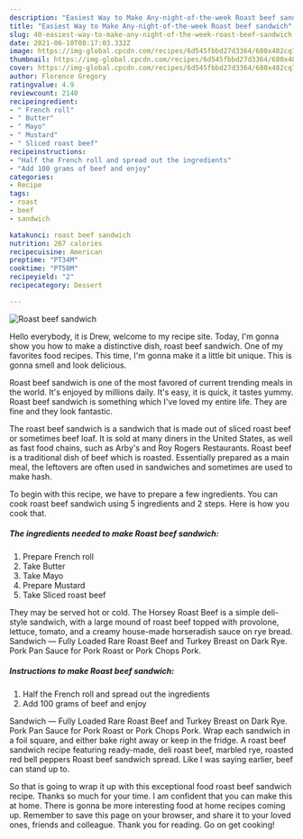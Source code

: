 ```yaml
---
description: "Easiest Way to Make Any-night-of-the-week Roast beef sandwich"
title: "Easiest Way to Make Any-night-of-the-week Roast beef sandwich"
slug: 40-easiest-way-to-make-any-night-of-the-week-roast-beef-sandwich
date: 2021-06-10T08:17:03.332Z
image: https://img-global.cpcdn.com/recipes/6d545fbbd27d3364/680x482cq70/roast-beef-sandwich-recipe-main-photo.jpg
thumbnail: https://img-global.cpcdn.com/recipes/6d545fbbd27d3364/680x482cq70/roast-beef-sandwich-recipe-main-photo.jpg
cover: https://img-global.cpcdn.com/recipes/6d545fbbd27d3364/680x482cq70/roast-beef-sandwich-recipe-main-photo.jpg
author: Florence Gregory
ratingvalue: 4.9
reviewcount: 2140
recipeingredient:
- " French roll"
- " Butter"
- " Mayo"
- " Mustard"
- " Sliced roast beef"
recipeinstructions:
- "Half the French roll and spread out the ingredients"
- "Add 100 grams of beef and enjoy"
categories:
- Recipe
tags:
- roast
- beef
- sandwich

katakunci: roast beef sandwich 
nutrition: 267 calories
recipecuisine: American
preptime: "PT34M"
cooktime: "PT50M"
recipeyield: "2"
recipecategory: Dessert

---
```



![Roast beef sandwich](https://img-global.cpcdn.com/recipes/6d545fbbd27d3364/680x482cq70/roast-beef-sandwich-recipe-main-photo.jpg)

Hello everybody, it is Drew, welcome to my recipe site. Today, I'm gonna show you how to make a distinctive dish, roast beef sandwich. One of my favorites food recipes. This time, I'm gonna make it a little bit unique. This is gonna smell and look delicious.

Roast beef sandwich is one of the most favored of current trending meals in the world. It's enjoyed by millions daily. It's easy, it is quick, it tastes yummy. Roast beef sandwich is something which I've loved my entire life. They are fine and they look fantastic.

The roast beef sandwich is a sandwich that is made out of sliced roast beef or sometimes beef loaf. It is sold at many diners in the United States, as well as fast food chains, such as Arby&#39;s and Roy Rogers Restaurants. Roast beef is a traditional dish of beef which is roasted. Essentially prepared as a main meal, the leftovers are often used in sandwiches and sometimes are used to make hash.


To begin with this recipe, we have to prepare a few ingredients. You can cook roast beef sandwich using 5 ingredients and 2 steps. Here is how you cook that.

<!--inarticleads1-->

##### The ingredients needed to make Roast beef sandwich:

1. Prepare  French roll
1. Take  Butter
1. Take  Mayo
1. Prepare  Mustard
1. Take  Sliced roast beef


They may be served hot or cold. The Horsey Roast Beef is a simple deli-style sandwich, with a large mound of roast beef topped with provolone, lettuce, tomato, and a creamy house-made horseradish sauce on rye bread. Sandwich — Fully Loaded Rare Roast Beef and Turkey Breast on Dark Rye. Pork Pan Sauce for Pork Roast or Pork Chops Pork. 

<!--inarticleads2-->

##### Instructions to make Roast beef sandwich:

1. Half the French roll and spread out the ingredients
1. Add 100 grams of beef and enjoy


Sandwich — Fully Loaded Rare Roast Beef and Turkey Breast on Dark Rye. Pork Pan Sauce for Pork Roast or Pork Chops Pork. Wrap each sandwich in a foil square, and either bake right away or keep in the fridge. A roast beef sandwich recipe featuring ready-made, deli roast beef, marbled rye, roasted red bell peppers Roast beef sandwich spread. Like I was saying earlier, beef can stand up to. 

So that is going to wrap it up with this exceptional food roast beef sandwich recipe. Thanks so much for your time. I am confident that you can make this at home. There is gonna be more interesting food at home recipes coming up. Remember to save this page on your browser, and share it to your loved ones, friends and colleague. Thank you for reading. Go on get cooking!
